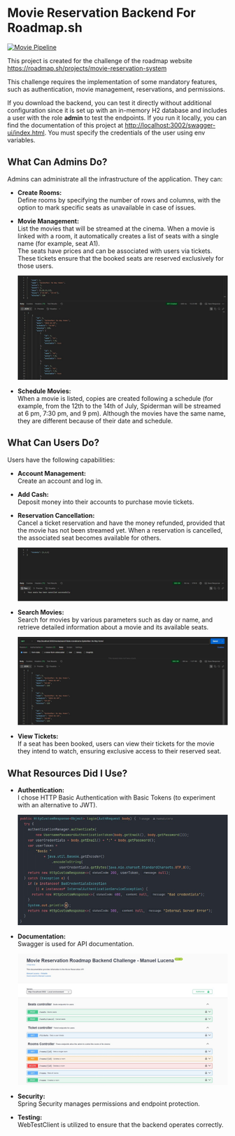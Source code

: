 # Movie Reservation Backend For Roadmap.sh

[![Movie Pipeline](https://github.com/manulucena12/movie-reservation-roadmap/actions/workflows/pipeline.yml/badge.svg)](https://github.com/manulucena12/movie-reservation-roadmap/actions/workflows/pipeline.yml)

This project is created for the challenge of the roadmap website  
<https://roadmap.sh/projects/movie-reservation-system>

This challenge requires the implementation of some mandatory features, such as authentication, movie management, reservations, and permissions.

If you download the backend, you can test it directly without additional configuration since it is set up with an in-memory H2 database and includes a user with the role **admin** to test the endpoints. If you run it locally, you can find the documentation of this project at [http://localhost:3002/swagger-ui/index.html](http://localhost:3002/swagger-ui/index.html). You must specify the credentials of the user using env variables.

## What Can Admins Do?

Admins can administrate all the infrastructure of the application. They can:

- **Create Rooms:**  
  Define rooms by specifying the number of rows and columns, with the option to mark specific seats as unavailable in case of issues.

- **Movie Management:**  
  List the movies that will be streamed at the cinema. When a movie is linked with a room, it automatically creates a list of seats with a single name (for example, seat A1).  
  The seats have prices and can be associated with users via tickets. These tickets ensure that the booked seats are reserved exclusively for those users.

  ![Movie Management](https://raw.githubusercontent.com/manulucena12/movie-reservation-roadmap/refs/heads/main/public/create.jpg)

- **Schedule Movies:**  
  When a movie is listed, copies are created following a schedule (for example, from the 12th to the 14th of July, Spiderman will be streamed at 6 pm, 7:30 pm, and 9 pm). Although the movies have the same name, they are different because of their date and schedule.


## What Can Users Do?

Users have the following capabilities:

- **Account Management:**  
  Create an account and log in.

- **Add Cash:**  
  Deposit money into their accounts to purchase movie tickets.

- **Reservation Cancellation:**  
  Cancel a ticket reservation and have the money refunded, provided that the movie has not been streamed yet. When a reservation is cancelled, the associated seat becomes available for others.

    ![Reservartion](https://raw.githubusercontent.com/manulucena12/movie-reservation-roadmap/refs/heads/main/public/cancel.jpg)

- **Search Movies:**  
  Search for movies by various parameters such as day or name, and retrieve detailed information about a movie and its available seats.

  ![Search Movies](https://github.com/manulucena12/movie-reservation-roadmap/blob/main/public/search.jpg?raw=true)

- **View Tickets:**  
  If a seat has been booked, users can view their tickets for the movie they intend to watch, ensuring exclusive access to their reserved seat.

## What Resources Did I Use?

- **Authentication:**  
  I chose HTTP Basic Authentication with Basic Tokens (to experiment with an alternative to JWT).

  ![Authentication](https://github.com/manulucena12/movie-reservation-roadmap/blob/main/public/auth.jpg?raw=true)

- **Documentation:**  
  Swagger is used for API documentation.

  ![Swagger Documentation](https://github.com/manulucena12/movie-reservation-roadmap/blob/main/public/docs.jpg?raw=true)

- **Security:**  
  Spring Security manages permissions and endpoint protection.

- **Testing:**  
  WebTestClient is utilized to ensure that the backend operates correctly.